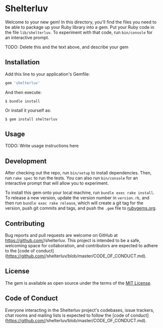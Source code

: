 # Shelterluv

Welcome to your new gem! In this directory, you'll find the files you need to be able to package up your Ruby library into a gem. Put your Ruby code in the file `lib/shelterluv`. To experiment with that code, run `bin/console` for an interactive prompt.

TODO: Delete this and the text above, and describe your gem

## Installation

Add this line to your application's Gemfile:

```ruby
gem 'shelterluv'
```

And then execute:

    $ bundle install

Or install it yourself as:

    $ gem install shelterluv

## Usage

TODO: Write usage instructions here

## Development

After checking out the repo, run `bin/setup` to install dependencies. Then, run `rake spec` to run the tests. You can also run `bin/console` for an interactive prompt that will allow you to experiment.

To install this gem onto your local machine, run `bundle exec rake install`. To release a new version, update the version number in `version.rb`, and then run `bundle exec rake release`, which will create a git tag for the version, push git commits and tags, and push the `.gem` file to [rubygems.org](https://rubygems.org).

## Contributing

Bug reports and pull requests are welcome on GitHub at https://github.com/<github username>/shelterluv. This project is intended to be a safe, welcoming space for collaboration, and contributors are expected to adhere to the [code of conduct](https://github.com/<github username>/shelterluv/blob/master/CODE_OF_CONDUCT.md).


## License

The gem is available as open source under the terms of the [MIT License](https://opensource.org/licenses/MIT).

## Code of Conduct

Everyone interacting in the Shelterluv project's codebases, issue trackers, chat rooms and mailing lists is expected to follow the [code of conduct](https://github.com/<github username>/shelterluv/blob/master/CODE_OF_CONDUCT.md).
